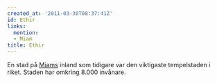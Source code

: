 ```yaml
---
created_at: '2011-03-30T08:37:41Z'
id: Ethir
links:
  mention:
  - Miam
title: Ethir
---
```


En stad på [Miams] inland som tidigare var den viktigaste tempelstaden i riket. Staden har omkring
8.000 invånare.

  [Miams]: Miam